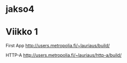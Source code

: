 # jakso4

# Viikko 1
First App
http://users.metropolia.fi/~lauriaus/build/

HTTP-A
http://users.metropolia.fi/~lauriaus/http-a/build/
